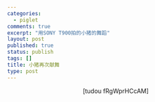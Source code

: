 ```yaml
--- 
categories: 
  - piglet
comments: true
excerpt: "用SONY T900拍的小猪的舞蹈"
layout: post
published: true
status: publish
tags: []
title: 小猪再次献舞
type: post
---
```

<div style="text-align:center;">[tudou fRgWprHCcAM]</div>
